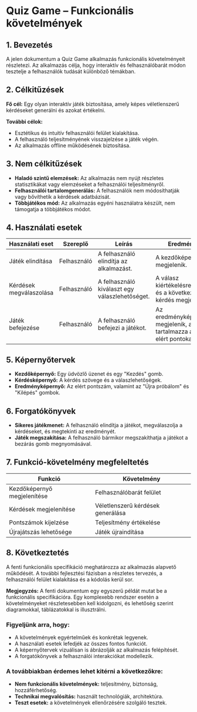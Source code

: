 # Quiz Game – Funkcionális követelmények

## 1. Bevezetés

A jelen dokumentum a Quiz Game alkalmazás funkcionális követelményeit részletezi. Az alkalmazás célja, hogy interaktív és felhasználóbarát módon tesztelje a felhasználók tudását különböző témákban.

## 2. Célkitűzések

**Fő cél:** Egy olyan interaktív játék biztosítása, amely képes véletlenszerű kérdéseket generálni és azokat értékelni.

**További célok:**
- Esztétikus és intuitív felhasználói felület kialakítása.
- A felhasználó teljesítményének visszajelzése a játék végén.
- Az alkalmazás offline működésének biztosítása.

## 3. Nem célkitűzések

- **Haladó szintű elemzések:** Az alkalmazás nem nyújt részletes statisztikákat vagy elemzéseket a felhasználói teljesítményről.
- **Felhasználói tartalomgenerálás:** A felhasználók nem módosíthatják vagy bővíthetik a kérdések adatbázisát.
- **Többjátékos mód:** Az alkalmazás egyéni használatra készült, nem támogatja a többjátékos módot.

## 4. Használati esetek

| **Használati eset**          | **Szereplő** | **Leírás**                                              | **Eredmény**                                              |
|-------------------------------|----------------|-----------------------------------------------------------|-----------------------------------------------------------|
| Játék elindítása         | Felhasználó       | A felhasználó elindítja az alkalmazást.               | A kezdőképernyő megjelenik.                      |
| Kérdések megválaszolása    | Felhasználó       | A felhasználó kiválaszt egy válaszlehetőséget.      | A válasz kiértékelésre kerül, és a következő kérdés megjelenik. |
| Játék befejezése          | Felhasználó       | A felhasználó befejezi a játékot.                    | Az eredményképernyő megjelenik, amely tartalmazza az elért pontokat. |

## 5. Képernyőtervek

- **Kezdőképernyő:** Egy üdvözlő üzenet és egy "Kezdés" gomb.
- **Kérdésképernyő:** A kérdés szövege és a válaszlehetőségek.
- **Eredményképernyő:** Az elért pontszám, valamint az "Újra próbálom" és "Kilépés" gombok.

## 6. Forgatókönyvek

- **Sikeres játékmenet:** A felhasználó elindítja a játékot, megválaszolja a kérdéseket, és megtekinti az eredményét.
- **Játék megszakítása:** A felhasználó bármikor megszakíthatja a játékot a bezárás gomb megnyomásával.

## 7. Funkció-követelmény megfeleltetés

| **Funkció**                | **Követelmény**                              |
|-----------------------------|--------------------------------------------|
| Kezdőképernyő megjelenítése | Felhasználóbarát felület                     |
| Kérdések megjelenítése     | Véletlenszerű kérdések generálása          |
| Pontszámok kijelzése         | Teljesítmény értékelése                    |
| Újrajátszás lehetősége     | Játék újraindítása                         |

## 8. Következtetés

A fenti funkcionális specifikáció meghatározza az alkalmazás alapvető működését. A további fejlesztési fázisban a részletes tervezés, a felhasználói felület kialakítása és a kódolás kerül sor.

**Megjegyzés:** A fenti dokumentum egy egyszerű példát mutat be a funkcionális specifikációra. Egy komplexebb rendszer esetén a követelményeket részletesebben kell kidolgozni, és lehetőség szerint diagramokkal, táblázatokkal is illusztrálni.

### Figyeljünk arra, hogy:

- A követelmények egyértelműek és konkrétak legyenek.
- A használati esetek lefedjék az összes fontos funkciót.
- A képernyőtervek vizuálisan is ábrázolják az alkalmazás felépítését.
- A forgatókönyvek a felhasználói interakciókat modellezik.

### A továbbiakban érdemes lehet kitérni a következőkre:

- **Nem funkcionális követelmények:** teljesítmény, biztonság, hozzáférhetőség.
- **Technikai megvalósítás:** használt technológiák, architektúra.
- **Teszt esetek:** a követelmények ellenőrzésére szolgáló tesztek.

